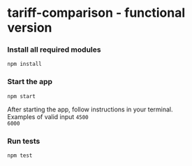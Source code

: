 # tariff-comparison - functional version

### Install all required modules <br>
``npm install``

### Start the app <br>
``npm start``

After starting the app, follow instructions in your terminal. <br>
Examples of valid input
``4500``<br>
``6000``


### Run tests<br>
``npm test``
